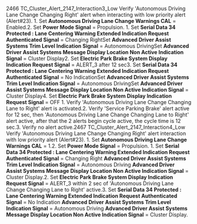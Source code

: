 2466 TC_Cluster_Alert_2147_Interaction3_Low Verify 'Autonomous Driving Lane Change Changing Right' alert when interacting with low priority alert (Alert#23). 1. Set **Autonomous Driving Lane Change Warnings CAL** = Enabled.2. Set **Power Mode Signal** = Propulsion. 1. Set **Serial Data 34 Protected : Lane Centering Warning Extended Indication Request Authenticated Signal** = Changing RightSet **Advanced Driver Assist Systems Trim Level Indication Signal** = Autonomous DrivingSet **Advanced Driver Assist Systems Message Display Location Non Active Indication Signal** = Cluster Display2. Set **Electric Park Brake System Display Indication Request Signal** = ALERT_3 after 12 sec3. Set **Serial Data 34 Protected : Lane Centering Warning Extended Indication Request Authenticated Signal** = No IndicationSet **Advanced Driver Assist Systems Trim Level Indication Signal** = Autonomous DrivingSet **Advanced Driver Assist Systems Message Display Location Non Active Indication Signal** = Cluster Display4. Set **Electric Park Brake System Display Indication Request Signal** = OFF 1. Verify 'Autonomous Driving Lane Change Changing Lane to Right' alert is activated.2. Verify 'Service Parking Brake' alert active for 12 sec, then 'Autonomous Driving Lane Change Changing Lane to Right' alert active, after that the 2 alerts begin cycle active, the cycle time is 12 sec.3. Verify no alert active.2467 TC_Cluster_Alert_2147_Interaction4_Low Verify 'Autonomous Driving Lane Change Changing Right' alert interaction with low priority alert (Alert#23). 1. Set **Autonomous Driving Lane Change Warnings CAL** = 1.2. Set **Power Mode Signal** = Propulsion. 1. Set **Serial Data 34 Protected : Lane Centering Warning Extended Indication Request Authenticated Signal** = Changing Right **Advanced Driver Assist Systems Trim Level Indication Signal** = Autonomous Driving **Advanced Driver Assist Systems Message Display Location Non Active Indication Signal** = Cluster Display.2. Set **Electric Park Brake System Display Indication Request Signal** = ALERT_3 within 2 sec of 'Autonomous Driving Lane Change Changing Lane to Right' active.3. Set **Serial Data 34 Protected : Lane Centering Warning Extended Indication Request Authenticated Signal** = No Indication **Advanced Driver Assist Systems Trim Level Indication Signal** = Autonomous Driving **Advanced Driver Assist Systems Message Display Location Non Active Indication Signal** = Cluster Display.